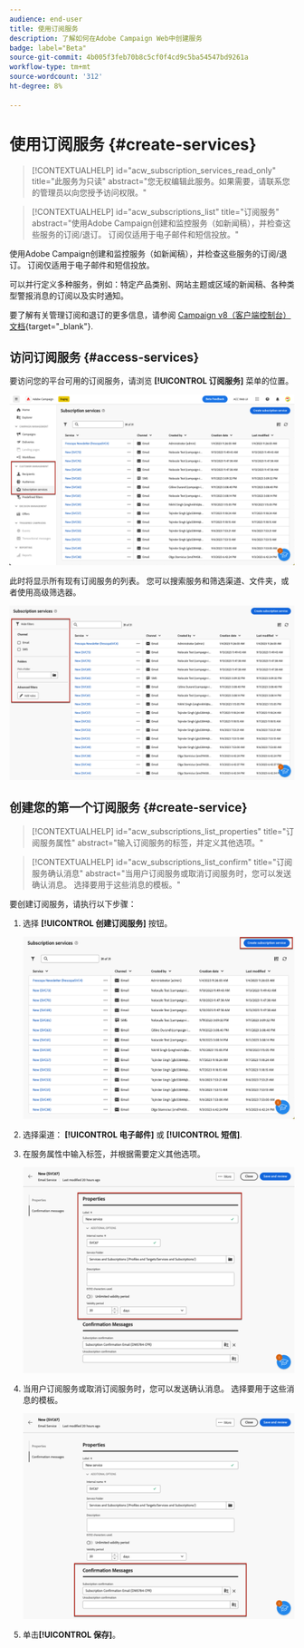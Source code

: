 ```yaml
---
audience: end-user
title: 使用订阅服务
description: 了解如何在Adobe Campaign Web中创建服务
badge: label="Beta"
source-git-commit: 4b005f3feb70b8c5cf0f4cd9c5ba54547bd9261a
workflow-type: tm+mt
source-wordcount: '312'
ht-degree: 8%

---
```



# 使用订阅服务 {#create-services}

>[!CONTEXTUALHELP]
>id="acw_subscription_services_read_only"
>title="此服务为只读"
>abstract="您无权编辑此服务。如果需要，请联系您的管理员以向您授予访问权限。"

>[!CONTEXTUALHELP]
>id="acw_subscriptions_list"
>title="订阅服务"
>abstract="使用Adobe Campaign创建和监控服务（如新闻稿），并检查这些服务的订阅/退订。 订阅仅适用于电子邮件和短信投放。"

使用Adobe Campaign创建和监控服务（如新闻稿），并检查这些服务的订阅/退订。 订阅仅适用于电子邮件和短信投放。

可以并行定义多种服务，例如：特定产品类别、网站主题或区域的新闻稿、各种类型警报消息的订阅以及实时通知。

要了解有关管理订阅和退订的更多信息，请参阅 [Campaign v8（客户端控制台）文档](https://experienceleague.adobe.com/docs/campaign/campaign-v8/audience/subscriptions.html){target="_blank"}.

## 访问订阅服务 {#access-services}

要访问您的平台可用的订阅服务，请浏览 **[!UICONTROL 订阅服务]** 菜单的位置。

![](assets/service-list.png)

此时将显示所有现有订阅服务的列表。 您可以搜索服务和筛选渠道、文件夹，或者使用高级筛选器。

![](assets/service-filters.png)

## 创建您的第一个订阅服务 {#create-service}

>[!CONTEXTUALHELP]
>id="acw_subscriptions_list_properties"
>title="订阅服务属性"
>abstract="输入订阅服务的标签，并定义其他选项。"

>[!CONTEXTUALHELP]
>id="acw_subscriptions_list_confirm"
>title="订阅服务确认消息"
>abstract="当用户订阅服务或取消订阅服务时，您可以发送确认消息。 选择要用于这些消息的模板。"


要创建订阅服务，请执行以下步骤：

1. 选择 **[!UICONTROL 创建订阅服务]** 按钮。

   ![](assets/service-create-button.png)

1. 选择渠道： **[!UICONTROL 电子邮件]** 或 **[!UICONTROL 短信]**.

1. 在服务属性中输入标签，并根据需要定义其他选项。

   ![](assets/service-create-properties.png)

1. 当用户订阅服务或取消订阅服务时，您可以发送确认消息。 选择要用于这些消息的模板。

   ![](assets/service-create-confirmation-msg.png)

1. 单击&#x200B;**[!UICONTROL 保存]**。


